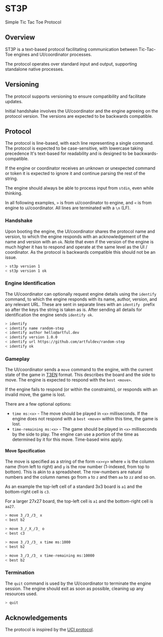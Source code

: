 # ST3P

Simple Tic Tac Toe Protocol

## Overview

ST3P is a text-based protocol facilitating communication between Tic-Tac-Toe
engines and UI/coordinator processes.

The protocol operates over standard input and output, supporting standalone
native processes.

## Versioning

The protocol supports versioning to ensure compatibility and facilitate updates.

Initial handshake involves the UI/coordinator and the engine agreeing on the
protocol version. The versions are expected to be backwards compatible.

## Protocol

The protocol is line-based, with each line representing a single command. The
protocol is expected to be case-sensitive, with lowercase taking precedence
It's text-based for readability and is designed to be backwards-compatible.

If the engine or coordinator receives an unknown or unexpected command or token
it is expected to ignore it and continue parsing the rest of the string.

The engine should always be able to process input from `stdin`, even while
thinking.

In all following examples, `>` is from ui/coordinator to engine, and `<` is
from engine to ui/coordinator. All lines are terminated with a `\n` (LF).

### Handshake

Upon booting the engine, the UI/coordinator shares the protocol name and
version, to which the engine responds with an acknowledgement of the name and
version with an `ok`. Note that even if the version of the engine is much higher
it has to respond and operate at the same level as the UI / coordinator. As the
protocol is backwards compatible this should not be an issue.

```sh
> st3p version 1
< st3p version 1 ok
```

### Engine Identification

The UI/coordinator can optionally request engine details using the `identify`
command, to which the engine responds with its name, author, version, and any
relevant URL. These are sent in separate lines with an `identify ` prefix so
after the keys the string is taken as is. After sending all details for
identification the engine sends `identify ok`.

```sh
> identify
< identify name random-step
< identify author hello@artful.dev
< identify version 1.0.0
< identify url https://github.com/artfuldev/random-step
< identify ok
```

### Gameplay

The UI/coordinator sends a `move` command to the engine, with the current state
of the game in [T3EN](./t3en.md) format. This describes the board and the side
to move. The engine is expected to respond with the `best <move>`.

If the engine fails to respond (or within the constraints), or responds with an
invalid move, the game is lost.

There are a few optional options:

* `time ms:<x>` - The move should be played in `<x>` milliseconds. If the engine
does not respond with a `best <move>` within this time, the game is lost.
* `time-remaining ms:<x>` - The game should be played in `<x>` milliseconds by
the side to play. The engine can use a portion of the time as determined by it
for this move. Time-based wins apply.

#### Move Specification

The move is specified as a string of the form `<x><y>` where `x` is the column
name (from left to right) and `y` is the row number (1-indexed, from top to
bottom). This is akin to a spreadsheet. The row-numbers are natural numbers and
the column names go from `a` to `z` and then `aa` to `zz` and so on.

As an example the top-left cell of a standard 3x3 board is `a1` and the
bottom-right cell is `c3`.

For a larger 27x27 board, the top-left cell is `a1` and the bottom-right cell is
`aa27`.

```sh
> move 3_/3_/3_ x
< best b2
```

```sh
> move 3_/_X_/3_ o
< best c3
```

```sh
> move 3_/3_/3_ x time ms:1000
< best b2
```

```sh
> move 3_/3_/3_ x time-remaining ms:10000
< best b2
```

### Termination

The `quit` command is used by the UI/coordinator to terminate the engine
session. The engine should exit as soon as possible, cleaning up any resources
used.

```sh
> quit
```

## Acknowledgements

The protocol is inspired by the [UCI protocol](https://en.wikipedia.org/wiki/Universal_Chess_Interface).
